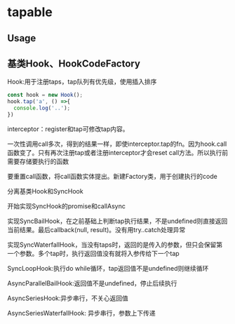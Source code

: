 # tapable


## Usage

## 基类Hook、HookCodeFactory

Hook:用于注册taps，tap队列有优先级，使用插入排序

```js
const hook = new Hook();
hook.tap('a', () =>{
  console.log('..');
})
```

interceptor：register和tap可修改tap内容。

一次性调用call多次，得到的结果一样，即使interceptor.tap的fn。因为hook.call函数变了。只有再次注册tap或者注册interceptor才会reset call方法。所以执行前需要存储要执行的函数

要重置call函数，将call函数实体提出。新建Factory类，用于创建执行的code

分离基类Hook和SyncHook

开始实现SyncHook的promise和callAsync

实现SyncBailHook，在之前基础上判断tap执行结果，不是undefined则直接返回当前结果。最后callback(null, result)。没有用try..catch处理异常

实现SyncWaterfallHook，当没有taps时，返回的是传入的参数，但只会保留第一个参数。多个tap时，执行返回值没有就将入参传给下一个tap

SyncLoopHook:执行do while循环，tap返回值不是undefined则继续循环

AsyncParallelBailHook:返回值不是undefined，停止后续执行

AsyncSeriesHook:异步串行，不关心返回值

AsyncSeriesWaterfallHook: 异步串行，参数上下传递